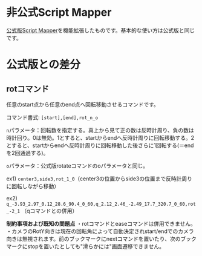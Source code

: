 # 非公式Script Mapper
[公式版Script Mapper](https://github.com/hibit-at/Scriptmapper)を機能拡張したものです。基本的な使い方は公式版と同じです。

# 公式版との差分

## rotコマンド

任意のstart点から任意のend点へ回転移動させるコマンドです。

コマンド書式: `[start],[end],rot_n_o`

`n`パラメータ：回転数を指定する。真上から見て正の数は反時計周り、負の数は時計回り。0は無効。1とすると、startからendへ反時計周りに回転移動する。2とすると、startからendへ反時計周りに回転移動した後さらに1回転する(＝endを2回通過する)。

`o`パラメータ：公式版rotateコマンドのoパラメータと同じ。



ex1) `center3,side3,rot_1_0`（center3の位置からside3の位置まで反時計周りに回転しながら移動）

ex2) `q_-3.93_2.97_0.12_28.6_90.4_0_60,q_2.12_2.46_-2.49_17.7_320.7_0_60,rot_-2_1` （qコマンドとの併用）


**制約事項および既知の問題点**
・rotコマンドとeaseコマンドは併用できません。
・カメラのRotY向きは現在の回転角によって自動決定されstart/endでのカメラ向きは無視されます。前のブックマークにnextコマンドを置いたり、次のブックマークにstopを置いたとしても"滑らかには"画面遷移できません。
